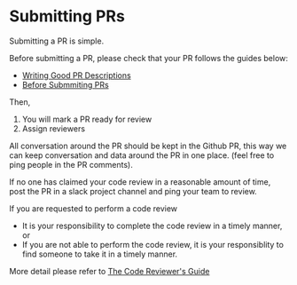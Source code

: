 # Submitting PRs

Submitting a PR is simple.

Before submitting a PR, please check that your PR follows the guides below:
-   [Writing Good PR Descriptions](pr-descriptions.md)
-   [Before Submmiting PRs](before-submitting-prs.md)

Then,
1. You will mark a PR ready for review
2. Assign reviewers

All conversation around the PR should be kept in the Github PR, this way we can keep conversation and data around the PR in one place. (feel free to ping people in the PR comments).

If no one has claimed your code review in a reasonable amount of time, post the PR in a slack project channel and ping your team to review.

If you are requested to perform a code review
- It is your responsibility to complete the code review in a timely manner, or
- If you are not able to perform the code review, it is your responsiblity to find someone to take it in a timely manner.

More detail please refer to [The Code Reviewer's Guide](review/reviewer/index.md)
